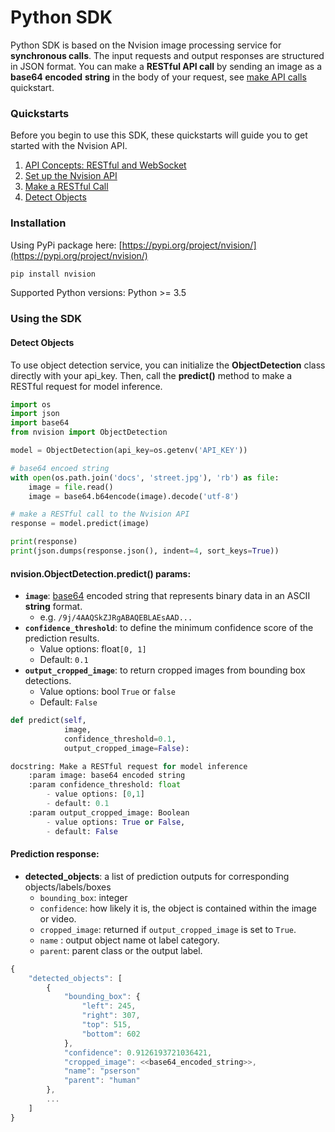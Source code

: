 # Python SDK

Python SDK is based on the Nvision image processing service for **synchronous calls**. The input requests and output responses are structured in JSON format. You can make a **RESTful API call** by sending an image as a **base64 encoded** **string** in the body of your request, see [make API calls](https://docs.nipa.cloud/knowledge-base/make-a-restful-call/) quickstart.

### Quickstarts

Before you begin to use this SDK, these quickstarts will guide you to get started with the Nvision API.

1. [API Concepts: RESTful and WebSocket](https://docs.nipa.cloud/knowledge-base/api-concepts/)
2. [Set up the Nvision API](https://docs.nipa.cloud/knowledge-base/set-up-the-nvision-api/)
3. [Make a RESTful Call](https://docs.nipa.cloud/knowledge-base/make-a-restful-call/)
4. [Detect Objects](https://docs.nipa.cloud/article-categories/how-to-guides/)

### Installation

Using PyPi package here: [https://pypi.org/project/nvision/](https://pypi.org/project/nvision/)

```bash
pip install nvision
```

Supported Python versions: Python &gt;= 3.5

### Using the SDK

#### Detect Objects

To use object detection service, you can initialize the **ObjectDetection** class directly with your api\_key. Then, call the **predict\(\)** method to make a RESTful request for model inference.

```python
import os
import json
import base64
from nvision import ObjectDetection

model = ObjectDetection(api_key=os.getenv('API_KEY'))

# base64 encoed string
with open(os.path.join('docs', 'street.jpg'), 'rb') as file:
    image = file.read()
    image = base64.b64encode(image).decode('utf-8')

# make a RESTful call to the Nvision API
response = model.predict(image)

print(response)
print(json.dumps(response.json(), indent=4, sort_keys=True))
```

#### **nvision.ObjectDetection.predict\(\) params:**

* **`image`**: [base64](https://en.wikipedia.org/wiki/Base64) encoded string that represents binary data in an ASCII **string** format.
  *  e.g. `/9j/4AAQSkZJRgABAQEBLAEsAAD...`
* **`confidence_threshold`**: to define the minimum confidence score of the prediction results.
  * Value options: float`[0, 1]`
  * Default: `0.1`
* **`output_cropped_image`**: to return cropped images from bounding box detections.
  * Value options: bool `True` or `false`
  * Default: `False`

```python
def predict(self,
            image,
            confidence_threshold=0.1,
            output_cropped_image=False):

docstring: Make a RESTful request for model inference 
    :param image: base64 encoded string
    :param confidence_threshold: float
        - value options: [0,1]
        - default: 0.1
    :param output_cropped_image: Boolean
        - value options: True or False,
        - default: False
```

#### **Prediction response:**

* **detected\_objects**: a list of prediction outputs for corresponding objects/labels/boxes
  * `bounding_box`: integer
  * `confidence`: how likely it is, the object is contained within the image or video.
  * `cropped_image`: returned if `output_cropped_image` is set to `True`.
  * `name` : output object name ot label category.
  * `parent`: parent class or the output label.

```javascript
{
    "detected_objects": [
        {
            "bounding_box": {
                "left": 245,
                "right": 307,
                "top": 515,
                "bottom": 602
            },
            "confidence": 0.9126193721036421,
            "cropped_image": <<base64_encoded_string>>,
            "name": "pserson"
            "parent": "human"
        },
        ...
    ]
}
```

